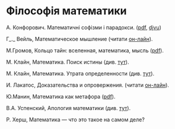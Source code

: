 # Філософія математики

А. Конфорович. Математичні софізми і парадокси. ([pdf](https://chtyvo.org.ua/authors/Konforovych\_Andrii/Matematychni\_sofizmy\_i\_paradoksy.pdf), [djvu](https://chtyvo.org.ua/authors/Konforovych\_Andrii/Matematychni\_sofizmy\_i\_paradoksy.djvu))



Г_._ Вейль, Математическое мышление (читати [он-лайн](https://www.mathedu.ru/text/veyl\_matematicheskoe\_myshlenie\_1989/p0/)).

М.Громов, Кольцо тайн: вселенная, математика, мысль ([pdf](https://www.phantastike.com/math/koltso\_tayn/pdf/)).

М. Клайн, Математика. Поиск истины (див. [тут](https://royallib.com/book/klayn\_moris/matematika\_poisk\_istini.html)).

М. Клайн, Математика. Утрата определенности (див. [тут](https://royallib.com/book/klayn\_moris/matematika\_utrata\_opredelennosti.html)).

И. Лакатос, Доказательства и опровержения. (читати [он-лайн](https://www.mathedu.ru/text/lakatos\_dokazatelstva\_i\_oproverzheniya\_1967/p0/)).

Ю.Манин, Математика как метафора ([pdf](https://math.ru/lib/files/pdf/manin.pdf)).

В.А. Успенский, Апология математики (див. [тут](https://royallib.com/book/uspenskiy\_vladimir\_andreevich/apologiya\_matematiki\_ili\_o\_matematike\_kak\_chasti\_duhovnoy\_kulturi.html)).

Р. Херш, Математика — что это такое на самом деле?
